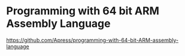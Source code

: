 # Programming with 64 bit ARM Assembly Language

https://github.com/Apress/programming-with-64-bit-ARM-assembly-language
